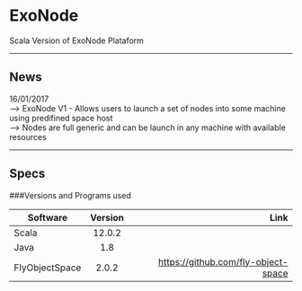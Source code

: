# ExoNode

Scala Version of ExoNode Plataform 

-------------------------------------------------------------------------------

## News 

16/01/2017 <br />
--> ExoNode V1 - Allows users to launch a set of nodes into some machine using predifined space host<br />
--> Nodes are full generic and can be launch in any machine with available resources<br />

-------------------------------------------------------------------------------

## Specs

###Versions and Programs used 

 
| Software       | Version       | Link                                   |
| ---------------|:-------------:| --------------------------------------:|
| Scala          | 12.0.2        |                                        |
| Java           | 1.8           |                                        |
| FlyObjectSpace | 2.0.2      |  https://github.com/fly-object-space   |

